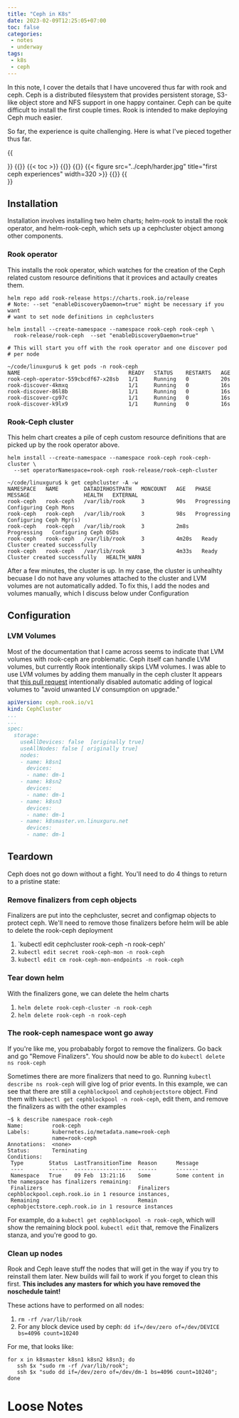 ```yaml
---
title: "Ceph in K8s"
date: 2023-02-09T12:25:05+07:00
toc: false
categories:
 - notes
 - underway
tags:
 - k8s
 - ceph
---
```



In this note, I cover the details that I have uncovered thus far with rook and
ceph.  Ceph is a distributed filesystem that provides persistent storage,
S3-like object store and NFS support in one happy container.  Ceph can be quite
difficult to install the first couple times. Rook is intended to make deploying
Ceph much easier.  

So far, the experience is quite challenging. Here is what I've pieced together
thus far.

<!--more-->
{{<section>}}
{{<column width="60em">}}
{{< toc >}}
{{</column>}}
{{<column width="40em">}}
{{< figure src="../ceph/harder.jpg" title="first ceph experiences" width=320 >}}
{{</column>}}
{{</section>}}



## Installation

Installation involves installing two helm charts;  helm-rook to install the
rook operator, and helm-rook-ceph, which sets up a cephcluster object among
other components.


### Rook operator
This installs the rook operator, which watches for the creation of the 
Ceph related custom resource definitions that it provices and actaully
creates them.


```
helm repo add rook-release https://charts.rook.io/release
# Note: --set "enableDiscoveryDaemon=true" might be necessary if you want
# want to set node definitions in cephclusters

helm install --create-namespace --namespace rook-ceph rook-ceph \
  rook-release/rook-ceph  --set "enableDiscoveryDaemon=true"

# This will start you off with the rook operator and one discover pod
# per node

~/code/linuxguru$ k get pods -n rook-ceph
NAME                                  READY   STATUS    RESTARTS   AGE
rook-ceph-operator-559cbcdf67-x28sb   1/1     Running   0          20s
rook-discover-4kmxq                   1/1     Running   0          16s
rook-discover-86l8b                   1/1     Running   0          16s
rook-discover-cp97c                   1/1     Running   0          16s
rook-discover-k9lx9                   1/1     Running   0          16s

```



### Rook-Ceph cluster
This helm chart creates a pile of ceph custom resource definitions that are
picked up by the rook operator above.

```
helm install --create-namespace --namespace rook-ceph rook-ceph-cluster \ 
  --set operatorNamespace=rook-ceph rook-release/rook-ceph-cluster

~/code/linuxguru$ k get cephcluster -A -w
NAMESPACE   NAME        DATADIRHOSTPATH   MONCOUNT   AGE   PHASE         MESSAGE                 HEALTH   EXTERNAL
rook-ceph   rook-ceph   /var/lib/rook     3          90s   Progressing   Configuring Ceph Mons
rook-ceph   rook-ceph   /var/lib/rook     3          98s   Progressing   Configuring Ceph Mgr(s)
rook-ceph   rook-ceph   /var/lib/rook     3          2m8s   Progressing   Configuring Ceph OSDs
rook-ceph   rook-ceph   /var/lib/rook     3          4m20s   Ready         Cluster created successfully
rook-ceph   rook-ceph   /var/lib/rook     3          4m33s   Ready         Cluster created successfully   HEALTH_WARN
```

After a few minutes, the cluster is up. In my case, the cluster is unhealhty
becuase I do not have any volumes attached to the cluster and LVM volumes are
not automatically added. To fix this, I add the nodes and volumes manually,
which I discuss below under Configuration


## Configuration

### LVM Volumes

Most of the documentation that I came across seems to indicate that LVM volumes
with rook-ceph are problematic. Ceph itself can handle LVM volumes, but
currently Rook intentionally skips LVM volumes. I was able to use LVM volumes
by adding them manually in the ceph cluster It appears that [this pull
request](https://github.com/rook/rook/pull/7967) intentionally disabled
automatic adding of logical volumes to "avoid unwanted LV consumption on
upgrade."


```yaml
apiVersion: ceph.rook.io/v1
kind: CephCluster
...
...
spec:
  storage:
    useAllDevices: false  [originally true]
    useAllNodes: false [ originally true]
    nodes:
    - name: k8sn1
      devices:
      - name: dm-1
    - name: k8sn2
      devices:
      - name: dm-1
    - name: k8sn3
      devices:
      - name: dm-1
    - name: k8smaster.vn.linuxguru.net
      devices:
      - name: dm-1
```

## Teardown

Ceph does not go down without a fight. You'll need to do 4 things to return to
a pristine state:

### Remove finalizers from ceph objects

Finalizers are put into the cephcluster, secret and configmap objects to
protect ceph. We'll need to remove those finalizers before helm will be
able to delete the rook-ceph deployment

 1. `kubectl edit cephcluster rook-ceph -n rook-ceph'
 2. `kubectl edit secret rook-ceph-mon -n rook-ceph`
 3. `kubectl edit cm rook-ceph-mon-endpoints -n rook-ceph`


### Tear down helm
With the finalizers gone, we can delete the helm charts

 1. `helm delete rook-ceph-cluster -n rook-ceph`
 2. `helm delete rook-ceph -n rook-ceph`


### The rook-ceph namespace wont go away

If you're like me, you probabably forgot to remove the finalizers. Go back and
go "Remove Finalizers".  You should now  be able to do `kubectl delete ns rook-ceph`

Sometimes there are more finalizers that need to go.  Running `kubectl describe
ns rook-ceph` will give log of prior events.  In this example, we can see
that  there are still a `cephblockpool` and `cephobjectstore` object.  Find
them with  `kubectl get cephblockpool -n rook-ceph`, edit them, and remove
the finalizers as with the other examples

```
~$ k describe namespace rook-ceph
Name:         rook-ceph
Labels:       kubernetes.io/metadata.name=rook-ceph
              name=rook-ceph
Annotations:  <none>
Status:       Terminating
Conditions:
 Type        Status  LastTransitionTime  Reason      Message
 ----        ------  ------------------  ------      -------
 Namespace   True    09 Feb  13:21:16    Some        Some content in the namespace has finalizers remaining:
 Finalizers                              Finalizers  cephblockpool.ceph.rook.io in 1 resource instances,
 Remaining                               Remain      cephobjectstore.ceph.rook.io in 1 resource instances
```

For example, do a `kubectl get cephblockpool -n rook-ceph`, which will show the
remaining block pool. `kubectl edit` that, remove  the Finalizers stanza, and
you're good to go.


### Clean up nodes

Rook and Ceph leave stuff the nodes that will get in the way if you try to
reinstall them later.  New builds will fail to work if you forget to clean this
first. **This includes any masters for which you have removed the noschedule
taint!**

These actions have to performed on all nodes:

 1. `rm -rf /var/lib/rook`
 2. For any block device used by ceph:  `dd if=/dev/zero of=/dev/DEVICE bs=4096
    count=10240`

For me, that looks like:

```shell
for x in k8smaster k8sn1 k8sn2 k8sn3; do
   ssh $x "sudo rm -rf /var/lib/rook";
   ssh $x "sudo dd if=/dev/zero of=/dev/dm-1 bs=4096 count=10240";
done
```


# Loose Notes



